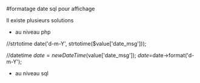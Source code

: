 #formatage date sql pour affichage

Il existe plusieurs solutions 

 * au niveau php
 
//strtotime
date('d-m-Y', strtotime($value['date_msg']));

//datetime
$date=new DateTime($value['date_msg']);
$date=$date->format('d-m-Y');

 * au niveau sql 
  